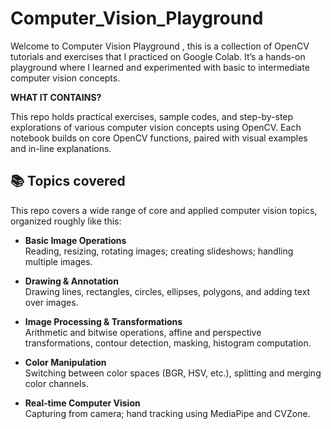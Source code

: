 # Computer_Vision_Playground

Welcome to Computer Vision Playground , this is a collection of OpenCV tutorials and exercises that I practiced on Google Colab. It’s a hands-on playground where I learned and experimented with basic to intermediate computer vision concepts.

**WHAT IT CONTAINS?**

This repo holds practical exercises, sample codes, and step-by-step explorations of various computer vision concepts using OpenCV. Each notebook builds on core OpenCV functions, paired with visual examples and in-line explanations.
## 📚 Topics covered

This repo covers a wide range of core and applied computer vision topics, organized roughly like this:

- **Basic Image Operations**  
  Reading, resizing, rotating images; creating slideshows; handling multiple images.

- **Drawing & Annotation**  
  Drawing lines, rectangles, circles, ellipses, polygons, and adding text over images.

- **Image Processing & Transformations**  
  Arithmetic and bitwise operations, affine and perspective transformations, contour detection, masking, histogram computation.

- **Color Manipulation**  
  Switching between color spaces (BGR, HSV, etc.), splitting and merging color channels.

- **Real‑time Computer Vision**  
  Capturing from camera; hand tracking using MediaPipe and CVZone.
